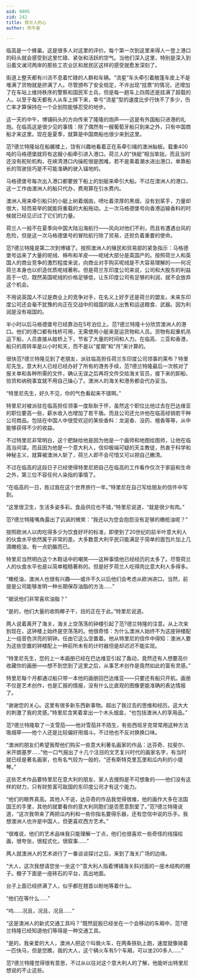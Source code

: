 ```yaml
---
aid: 0005
zid: 242
title: 荷兰人的心
author: 吹牛者

---
```




  临高是一个蜂巢。这是很多人对这里的评价。每个第一次到这里来得人一登上港口的码头就会感受到这里忙碌、紧张和活跃的空气。当他们深入这里，特别是深入到沿着文澜河两岸的那些工农业区和居民区这样的感受就愈发深刻了。

  街道上整天都有川流不息着忙碌的人群和车辆。“流星”车头牵引着敞篷车皮上不是堆满了货物就是挤满了人。尽管颁布了安全规定，不许出现“挂票”的情况，还增加了在车站上维持秩序的警察和国民军士兵，但是每一趟车上四周还是挂满了超载的人。以至于每天都有人从车上摔下来，幸亏“流星”型的速度比步行快不了多少，伤亡率才算保持在一个企划院能够忍受的地步。

  这一天的中午，博铺码头的方向传来了隆隆的炮声——这是有外国船只进港的礼炮。在临高这是很少见的事情：除了偶然有一艘葡萄牙船只到来之外，只有中国商船才来这里。现在是夏季，就算是中国商船也很少来到这里。

  范?德兰特隆站在船艉楼上，饶有兴趣地看着正在系牵引绳的澳洲舢板。载重400吨的马格德堡就将有这艘小船牵引进入港口。荷兰人的“快艇”相当笨拙，而且当时还没有舵轮机构，在峡湾港口内操舵很是困难。若不是乘着潮水进出港口，单靠船长的驾驶技巧是不可能准确的驶入锚地的。

  马格德堡号每次出入港口都要放下船上的划艇来牵引大船。不过在澳洲人的港口，这一工作由澳洲人的船只代办，费用算在引水费内。

  澳洲人用来牵引船只的小艇上树着烟囱，喷吐着浓厚的黑烟，没有划桨手，力量却很大，轻而易举的就能将重载的大船拖动。上一次马格德堡号向香港运输香料的时候就已经见识过了它们的力量。

  荷兰人一般不在夏季向中国大陆沿海航行——风向对他们不利，而且有遭遇台风的危险，但是这一次马格德堡号的冒险航行除了贸易，还担负着重要的使命。

  范?德兰特隆是第二次到博铺了。按照澳洲人的殖民和贸易部的紧急指示：马格德堡号运来了大量的呢绒、棉布和羊皮——呢绒大部分是英国产的。按照荷兰人和英国人的商业竞争的激烈程度来说，向商业对手购买呢绒是不大容易理解的——何况荷兰本身也以织造优质呢绒著称。但是荷兰东印度公司来说，公司和大股东的利益高于一切，既然英国呢绒的价格足够低，让东印度公司有足够的利润，就不会放弃这个机会。

  不用说英国人不过是商业上的竞争对手，在名义上好歹还是荷兰的盟友。未来东印度公司还会毫不犹豫的向正在交战中的祖国的敌人出售和运送粮食、武器。因为利润是没有祖国的。

  半小时以后马格德堡号已经靠泊在5号泊位上。范?德兰特隆十分欣赏澳洲人的港口。他们的港口都有栈桥可用，无需使用小艇来趸运货物和人员。货物有起重机吊运下船，人员直接从舷桥上下，节省了大量的时间和人力。在临高、三亚和香港，船只的周转率是以小时和天，而不是以“星期”和“月”来计算的。

  很快范?德兰特隆见到了老朋友，派驻临高担任荷兰东印度公司领事的莱布？特里尼先生。意大利人已经已经办好了所有的港务手续，范?德兰特隆最后一次核对了报关单和各种所需的文件，确认无误之后再将文件交给海关官员，接下来的卸船、验货和纳税事宜就不用自己操心了。澳洲人的海关和港务都会代办妥当。

  “特里尼先生，好久不见，你的气色看起来不错啊。”

  特里尼对被派驻在临高担任领事一度耿耿于怀，虽然这个职位比他过去在巴达维亚的职位要高一些，薪水收入也增加了若干盾。而且公司还允许他在临高经销若干种公司商品。包括在中国人中很受欢迎的某些香料：龙涎香、没药、檀香等等，从中能够获得不少的收益。

  不过特里尼非常明白，这个肥缺给他是因为他是一个画师和地图绘图师，让他在临高当间谍。而且因为他是一个意大利人，信仰极端可疑的天主教徒，热衷于科学和神秘主义，就算被澳洲人斩了，荷兰人即不会可惜又可以把自己撇清。

  不过在临高的这段日子已经使得特里尼把自己在临高的工作看作仅次于家庭和生命之外，第三位不容任何人染指的事情了。

  “在临高的一日，胜过我在这个世界旅行一年。”特里尼在自己写给朋友的信件中写到。

  “这里很卫生，生活多姿多彩。食品供应也不错，”特里尼说道，“就是很少有肉。”

  范?德兰特隆嘴角露出了讥讽的微笑：“我还以为您会抱怨没有足够的橄榄油呢？”

  按照欧洲人以肉吃得多少为饮食好坏的标准，即使到了20世纪的前半叶意大利人的伙食水平依然属于非常的差。大多数意大利平民只能满足于简单的面包片加上几滴橄榄油，有一点奶酪而已。

  特里尼当然明白这个木鞋话中的嘲笑——这种事情他已经经历的太多了。尽管荷兰人的伙食水平也是以简单粗糙著称的。但是好歹荷兰人吃得肉比意大利人多得多。

  “橄榄油，澳洲人也很有兴趣——或许不久以后他们会考虑从欧洲进口。当然，前提是公司能够发明一种长期保存油脂的方法……”

  “据说他们非常喜欢油脂？”

  “是的，他们大量的收购椰子干，目的正在于此。”特里尼说道。

  两人说着离开了海关，海关上空荡荡的钟楼引起了范?德兰特隆的注意。从上次来到现在，这钟楼上始终是空荡荡的。他很奇怪：为什么澳洲人始终不为这座钟楼配上一组音色洪亮的铜钟。任由它这么空置着。他从特里尼的信件中得知：澳洲人要为这些空置的钟楼配上一种前所未有的计时器但是却迟迟不能实现。

  “特里尼先生，您的上一本画册已经在巴达维亚引起了轰动，竟然还有人想要高价收藏你的画册——想不到您到了这里之后，从事艺术创作是竟然如此的富有灵感。”

  特里尼每个月都通过船只带一本他的画册回巴达维亚——只要还有船只开航。画册不仅是艺术创作，也是汇报的情报，没有什么比直观的图像更能准确的表达情报了。

  “谢谢您的关心。这里有很多新东西新事物。超出了我过去的思维和经历。这大大的刺激了我的灵感。”特里尼含笑着拿出一个木头烟盒，“也包括澳洲人的享用品。”

  范?德兰特隆取了一支雪茄——他对雪茄并不陌生，有些西班牙克常常用这种方法吸烟草——他个人还是比较偏好用烟斗。不过他也不反对换换口味。

  “澳洲的朋友们希望我帮他们购买一些意大利著名画家的作品：达芬奇、拉斐尔、米开朗基罗……”他一口气报出了十几个注目的文艺复兴时代的画家名字，有当时就已经是著名画家，也有名气较为一般的，“还有斯特克里瓦里和瓜内利的小提琴。”

  这些艺术作品要特里尼在意大利的朋友、家人去搜购是不可想象的——他们没有这样的财力，只有财势富可敌国的东印度公司才有这个能力。

  “他们的眼界真高。其他人不说，达芬奇的作品我觉得很难，他的画作大多在法国国王的手里，其他的就要看你的意大利同胞们是否愿意割爱了。”范?德兰特隆说道，“这次我带来了两把瓜内利和一些你指名要得乐器，还有您信中说的乐手。我想澳洲人也许是中国人，但更喜欢西方艺术。”

  “很难说，他们的艺术品味我只能理解一丁点，他们也很喜欢一些奇怪的线描绘画，很夸张，很程式化，很叙事……”

  两人就澳洲人的艺术进行了一番谈谈探讨之后，来到了海关广场的边缘。

  “大人，这次我想请您坐一坐这个”意大利人指着博铺海关斜对面的一座木结构的棚子。棚子下面是一座砖石的平台，高出地面。

  台子上面已经挤满了人，似乎都在翘首以盼地等着什么。

  “他们在等什么……”

  “呜……况且，况且，况且……”

  “这是澳洲人的新式交通工具吗？”既然屁股已经坐在一个会移动的车厢中，范?德兰特隆已经知道他们等得是一种交通工具。

  “是的，我亲爱的大人，澳洲人把这个叫做火车，在两条铁轨上跑，速度就像骑着一匹快马，但是您瞧，我的大人，这个辆火车有5个车厢，可以坐200多人……”

  范?德兰特隆觉得很有意思，不过从以往对这个意大利人的了解，他能听出特里尼想说的不止这些。



